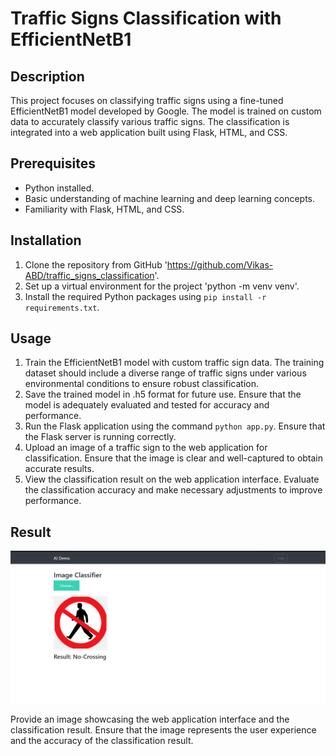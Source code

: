 # Traffic Signs Classification with EfficientNetB1

## Description
This project focuses on classifying traffic signs using a fine-tuned EfficientNetB1 model developed by Google. The model is trained on custom data to accurately classify various traffic signs. The classification is integrated into a web application built using Flask, HTML, and CSS.

## Prerequisites
- Python installed.
- Basic understanding of machine learning and deep learning concepts.
- Familiarity with Flask, HTML, and CSS.

## Installation
1. Clone the repository from GitHub 'https://github.com/Vikas-ABD/traffic_signs_classification'.
2. Set up a virtual environment for the project 'python -m venv venv'.
3. Install the required Python packages using `pip install -r requirements.txt`.

## Usage
1. Train the EfficientNetB1 model with custom traffic sign data. The training dataset should include a diverse range of traffic signs under various environmental conditions to ensure robust classification.
2. Save the trained model in .h5 format for future use. Ensure that the model is adequately evaluated and tested for accuracy and performance.
3. Run the Flask application using the command `python app.py`. Ensure that the Flask server is running correctly.
4. Upload an image of a traffic sign to the web application for classification. Ensure that the image is clear and well-captured to obtain accurate results.
5. View the classification result on the web application interface. Evaluate the classification accuracy and make necessary adjustments to improve performance.

## Result
![Traffic Sign Classification Result](results.png)

Provide an image showcasing the web application interface and the classification result. Ensure that the image represents the user experience and the accuracy of the classification result.